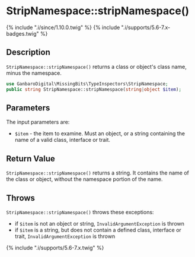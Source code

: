 # StripNamespace::stripNamespace()

{% include ".i/since/1.10.0.twig" %}
{% include ".i/supports/5.6-7.x-badges.twig" %}

## Description

`StripNamespace::stripNamespace()` returns a class or object's class name, minus the namespace.

```php
use GanbaroDigital\MissingBits\TypeInspectors\StripNamespace;
public string StripNamespace::stripNamespace(string|object $item);
```

## Parameters

The input parameters are:

- `$item` - the item to examine. Must an object, or a string containing the name of a valid class, interface or trait.

## Return Value

`StripNamespace::stripNamespace()` returns a string. It contains the name of the class or object, without the namespace portion of the name.

## Throws

`StripNamespace::stripNamespace()` throws these exceptions:

* if `$item` is not an object or string, `InvalidArgumentException` is thrown
* if `$item` is a string, but does not contain a defined class, interface or trait, `InvalidArgumentException` is thrown

{% include ".i/supports/5.6-7.x.twig" %}
